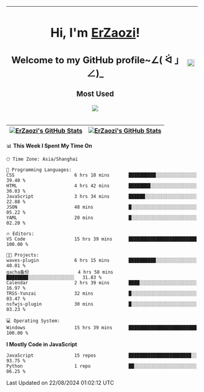 |<h1>Hi, I'm <a href="https://github.com/erzaozi">ErZaozi</a>! </h1><h2>Welcome to my GitHub profile~∠( ᐛ 」∠)_</h2><p><h3>Most Used</h3><img src="https://skillicons.dev/icons?i=github,vscode,visualstudio,ubuntu,postman,pycharm,webstorm,git,docker"></p>|<img decoding="async" align=center src="https://cdn.jsdelivr.net/gh/erzaozi/erzaozi/image.gif" width="100%">|
| ----- | ----- |

| <a href="https://github.com/erzaozi"><img align="center" src="https://github-readme-stats.vercel.app/api/top-langs/?username=erzaozi&title_color=44cef6&text_color=4b5cc4&icon_color=2bbc8a&bg_color=white&langs_count=4&hide_border=true" alt="ErZaozi's GitHub Stats" /></a> | <a href="https://github.com/erzaozi"><img align="center" src="https://github-readme-stats.vercel.app/api?username=erzaozi&show_icons=true&line_height=27&count_private=true&title_color=44cef6&text_color=4b5cc4&icon_color=2bbc8a&bg_color=white&hide_border=true" alt="ErZaozi's GitHub Stats" /></a> |
| ----- | ----- |
<!--START_SECTION:waka-->
📊 **This Week I Spent My Time On** 

```text
🕑︎ Time Zone: Asia/Shanghai

💬 Programming Languages: 
CSS                      6 hrs 10 mins       ██████████░░░░░░░░░░░░░░░   39.40 % 
HTML                     4 hrs 42 mins       ████████░░░░░░░░░░░░░░░░░   30.03 % 
JavaScript               3 hrs 34 mins       ██████░░░░░░░░░░░░░░░░░░░   22.88 % 
JSON                     48 mins             █░░░░░░░░░░░░░░░░░░░░░░░░   05.22 % 
YAML                     20 mins             █░░░░░░░░░░░░░░░░░░░░░░░░   02.20 % 

🔥 Editors: 
VS Code                  15 hrs 39 mins      █████████████████████████   100.00 % 

🐱‍💻 Projects: 
waves-plugin             6 hrs 15 mins       ██████████░░░░░░░░░░░░░░░   40.01 % 
gacha备份                  4 hrs 58 mins       ████████░░░░░░░░░░░░░░░░░   31.83 % 
Calendar                 2 hrs 39 mins       ████░░░░░░░░░░░░░░░░░░░░░   16.97 % 
TRSS-Yunzai              32 mins             █░░░░░░░░░░░░░░░░░░░░░░░░   03.47 % 
nsfwjs-plugin            30 mins             █░░░░░░░░░░░░░░░░░░░░░░░░   03.23 % 

💻 Operating System: 
Windows                  15 hrs 39 mins      █████████████████████████   100.00 % 
```

**I Mostly Code in JavaScript** 

```text
JavaScript               15 repos            ███████████████████████░░   93.75 % 
Python                   1 repo              ██░░░░░░░░░░░░░░░░░░░░░░░   06.25 % 
```




 Last Updated on 22/08/2024 01:02:12 UTC
<!--END_SECTION:waka-->
